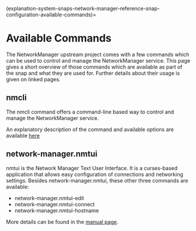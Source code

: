 (explanation-system-snaps-network-manager-reference-snap-configuration-available-commands)=
# Available Commands


The NetworkManager upstream project comes with a few commands which can be used to control and manage the NetworkManager service. This page gives a short overview of those commands which are available as part of the snap and what they are used for. Further details about their usage is given on linked pages.

## nmcli

The nmcli command offers a command-line based way to control and manage the NetworkManager service.

An explanatory description of the command and available options are available [here](https://developer.gnome.org/NetworkManager/1.2/nmcli.html)

## network-manager.nmtui

nmtui is the Network Manager Text User Interface. It is a curses-based application that allows easy configuration of connections and networking settings. Besides network-manager.nmtui, these other three commands are available:

* network-manager.nmtui-edit
* network-manager.nmtui-connect
* network-manager.nmtui-hostname

More details can be found in the [manual page](https://developer.gnome.org/NetworkManager/stable/nmtui.html).

